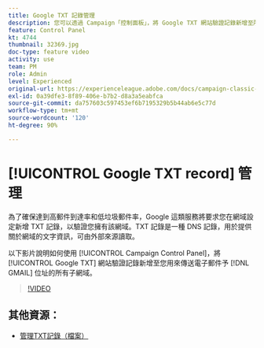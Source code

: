 ```yaml
---
title: Google TXT 記錄管理
description: 您可以透過 Campaign「控制面板」，將 Google TXT 網站驗證記錄新增至所有用於傳送電子郵件至 Gmail 地址的子網域。
feature: Control Panel
kt: 4744
thumbnail: 32369.jpg
doc-type: feature video
activity: use
team: PM
role: Admin
level: Experienced
original-url: https://experienceleague.adobe.com/docs/campaign-classic-learn/tutorials/administrating/control-panel-acc/google-txt-record-management.html
exl-id: 0a39dfe3-8f89-406e-b7b2-d8a3a5eabfca
source-git-commit: da757603c597453ef6b7195329b5b44ab6e5c77d
workflow-type: tm+mt
source-wordcount: '120'
ht-degree: 90%

---
```


# [!UICONTROL Google TXT record] 管理

為了確保達到高郵件到達率和低垃圾郵件率，Google 這類服務將要求您在網域設定新增 TXT 記錄，以驗證您擁有該網域。TXT 記錄是一種 DNS 記錄，用於提供關於網域的文字資訊，可由外部來源讀取。

以下影片說明如何使用 [!UICONTROL Campaign Control Panel]，將 [!UICONTROL Google TXT] 網站驗證記錄新增至您用來傳送電子郵件予 [!DNL GMAIL] 位址的所有子網域。

>[!VIDEO](https://video.tv.adobe.com/v/32369?quality=12)

## 其他資源：

* [管理TXT記錄（檔案）](https://experienceleague.adobe.com/docs/control-panel/using/subdomains-and-certificates/managing-txt-records.html)
